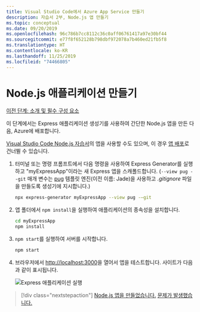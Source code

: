 ```yaml
---
title: Visual Studio Code에서 Azure App Service 만들기
description: 자습서 2부, Node.js 앱 만들기
ms.topic: conceptual
ms.date: 09/20/2019
ms.openlocfilehash: 96c786b7cc8112c36c0aff06761417a97e30bf44
ms.sourcegitcommit: e77f8f652128b798dbf972078a7b460ed21fb5f8
ms.translationtype: HT
ms.contentlocale: ko-KR
ms.lasthandoff: 11/25/2019
ms.locfileid: "74466805"
---
```

# <a name="create-your-nodejs-application"></a>Node.js 애플리케이션 만들기

[이전 단계: 소개 및 필수 구성 요소](tutorial-vscode-azure-app-service-node-01.md)

이 단계에서는 Express 애플리케이션 생성기를 사용하여 간단한 Node.js 앱을 만든 다음, Azure에 배포합니다.

[Visual Studio Code Node.js 자습서](https://code.visualstudio.com/docs/nodejs/nodejs-tutorial)의 앱을 사용할 수도 있으며, 이 경우 [앱 배포](tutorial-vscode-azure-app-service-node-03.md)로 건너뛸 수 있습니다.

1. 터미널 또는 명령 프롬프트에서 다음 명령을 사용하여 Express Generator를 실행하고 "myExpressApp"이라는 새 Express 앱을 스캐폴드합니다. (`--view pug --git` 매개 변수는 [pug](https://pugjs.org/api/getting-started.html) 템플릿 엔진(이전 이름: Jade)을 사용하고 *.gitignore* 파일을 만들도록 생성기에 지시합니다.)

    ```bash
    npx express-generator myExpressApp --view pug -–git
    ```

1. 앱 폴더에서 `npm install`을 실행하여 애플리케이션의 종속성을 설치합니다.

    ```bash
    cd myExpressApp
    npm install
    ```

1. `npm start`를 실행하여 서버를 시작합니다.

    ```bash
    npm start
    ```

1. 브라우저에서 [http://localhost:3000](http://localhost:3000)을 열어서 앱을 테스트합니다. 사이트가 다음과 같이 표시됩니다.

    ![Express 애플리케이션 실행](media/deploy-azure/express.png)

> [!div class="nextstepaction"]
> [Node.js 앱을 만들었습니다.](tutorial-vscode-azure-app-service-node-03.md) [문제가 발생했습니다.](https://www.research.net/r/PWZWZ52?tutorial=node-deployment-azureappservice&step=create-app)
